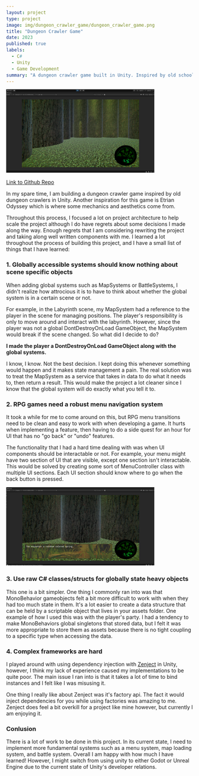 ```yaml
---
layout: project
type: project
image: img/dungeon_crawler_game/dungeon_crawler_game.png
title: "Dungeon Crawler Game"
date: 2023
published: true
labels:
  - C#
  - Unity
  - Game Development
summary: "A dungeon crawler game built in Unity. Inspired by old school dungeon crawlers."
---
```


<img width="400px" class="rounded float-start pe-4 mx-auto" src="../img/dungeon_crawler_game/dungeon_crawler_game.png">

[Link to Github Repo](https://github.com/RiverMatsumoto/ProjectLabyrinth)

In my spare time, I am building a dungeon crawler game inspired by old dungeon crawlers in Unity. Another inspiration for this game is Etrian Odyssey which is where some mechanics and aesthetics come from. 

Throughout this process, I focused a lot on project architecture to help scale the project although I do have regrets about some decisions I made along the way. Enough regrets that I am considering rewriting the project and taking along well written components with me. I learned a lot throughout the process of building this project, and I have a small list of things that I have learned:

### 1. Globally accessible systems should know **nothing** about scene specific objects

When adding global systems such as MapSystems or BattleSystems, I didn't realize how attrocious it is to have to think about whether the global system is in a certain scene or not. 

For example, in the Labyrinth scene, my MapSystem had a reference to the player in the scene for managing positions. The player's responsibility is only to move around and interact with the labyrinth. However, since the player was not a global DontDestroyOnLoad GameObject, the MapSystem would break if the scene changed. So what did I decide to do?

**I made the player a DontDestroyOnLoad GameObject along with the global systems.**

I know, I know. Not the best decision. I kept doing this whenever something would happen and it makes state management a pain. The real solution was to treat the MapSystem as a service that takes in data to do what it needs to, then return a result. This would make the project a lot cleaner since I know that the global system will do exactly what you tell it to.

### 2. RPG games need a robust menu navigation system

It took a while for me to come around on this, but RPG menu transitions need to be clean and easy to work with when developing a game. It hurts when implementing a feature, then having to do a side quest for an hour for UI that has no "go back" or "undo" features.

 The functionality that I had a hard time dealing with was when UI components should be interactable or not. For example, your menu might have two section of UI that are visible, except one section isn't interactable. This would be solved by creating some sort of MenuController class with multiple UI sections. Each UI section should know where to go when the back button is pressed.

<img width="400px" class="rounded float-start pe-4" src="../img/dungeon_crawler_game/dungeon_crawler_game_textbox.png">

### 3. Use raw C# classes/structs for globally state heavy objects

This one is a bit simpler. One thing I commonly ran into was that MonoBehavior gameobjects felt a bit more difficult to work with when they had too much state in them. It's a lot easier to create a data structure that can be held by a scriptable object that lives in your assets folder. One example of how I used this was with the player's party. I had a tendency to make MonoBehaviors global singletons that stored data, but I felt it was more appropriate to store them as assets because there is no tight coupling to a specific type when accessing the data.

### 4. Complex frameworks are hard

I played around with using dependency injection with [Zenject](https://github.com/modesttree/Zenject) in Unity, however, I think my lack of experience caused my implementations to be quite poor. The main issue I ran into is that it takes a lot of time to bind instances and I felt like I was misusing it.

One thing I really like about Zenject was it's factory api. The fact it would inject dependencies for you while using factories was amazing to me. Zenject does feel a bit overkill for a project like mine however, but currently I am enjoying it.


### Conlusion

There is a lot of work to be done in this project. In its current state, I need to implement more fundamental systems such as a menu system, map loading system, and battle system. Overall I am happy with how much I have learned! However, I might switch from using unity to either Godot or Unreal Engine due to the current state of Unity's developer relations.